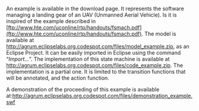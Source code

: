 An example is available in the download page. It represents the software managing a landing gear of an UAV (Unmanned Aerial Vehicle).  Is it is inspired of the example described in [ftp://www.hte.com/uconline/rtp/handouts/fsmach.pdf](ftp://www.hte.com/uconline/rtp/handouts/fsmach.pdf). The model is available at http://agrum.eclipselabs.org.codespot.com/files/model_example.zip, as an Eclipse Project. It can be easily imported in Eclipse using the command “_Import…_”. The implementation of this state machine is available at http://agrum.eclipselabs.org.codespot.com/files/code_example.zip. The implementation is a partial one. It is limited to the transition functions that will be annotated, and the action function.

A demonstration of the proceeding of this example is available at:http://agrum.eclipselabs.org.codespot.com/files/demonstration_example.swf